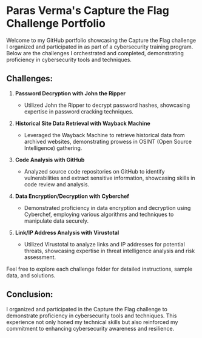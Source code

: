 # Paras Verma's Capture the Flag Challenge Portfolio

Welcome to my GitHub portfolio showcasing the Capture the Flag challenge I organized and participated in as part of a cybersecurity training program. Below are the challenges I orchestrated and completed, demonstrating proficiency in cybersecurity tools and techniques.

## Challenges:

1. **Password Decryption with John the Ripper**
   - Utilized John the Ripper to decrypt password hashes, showcasing expertise in password cracking techniques.

2. **Historical Site Data Retrieval with Wayback Machine**
   - Leveraged the Wayback Machine to retrieve historical data from archived websites, demonstrating prowess in OSINT (Open Source Intelligence) gathering.

3. **Code Analysis with GitHub**
   - Analyzed source code repositories on GitHub to identify vulnerabilities and extract sensitive information, showcasing skills in code review and analysis.

4. **Data Encryption/Decryption with Cyberchef**
   - Demonstrated proficiency in data encryption and decryption using Cyberchef, employing various algorithms and techniques to manipulate data securely.

5. **Link/IP Address Analysis with Virustotal**
   - Utilized Virustotal to analyze links and IP addresses for potential threats, showcasing expertise in threat intelligence analysis and risk assessment.

Feel free to explore each challenge folder for detailed instructions, sample data, and solutions.

## Conclusion:

I organized and participated in the Capture the Flag challenge to demonstrate proficiency in cybersecurity tools and techniques. This experience not only honed my technical skills but also reinforced my commitment to enhancing cybersecurity awareness and resilience.
